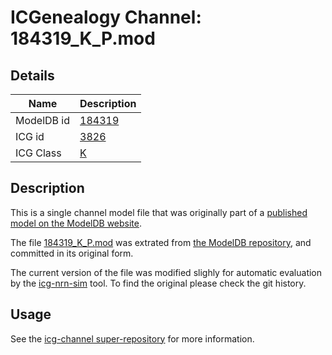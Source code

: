 # ICGenealogy Channel: 184319\_K\_P.mod

## Details

Name | Description
---- | -----------
ModelDB id | [184319](http://senselab.med.yale.edu/ModelDB/ShowModel.cshtml?model=184319)
ICG id | [3826](http://icg.neurotheory.ox.ac.uk/channels/1/3826)
ICG Class | [K](http://icg.neurotheory.ox.ac.uk/channels/1)

## Description

This is a single channel model file that was originally part of a [published model on the ModelDB website](http://senselab.med.yale.edu/mModelDB/ShowModel.cshtml?model=184319).


The file [184319\_K\_P.mod](184319_K_P.mod) was extrated from [the ModelDB repository](http://senselab.med.yale.edu/ModelDB/ShowModel.cshtml?model=184319), and committed in its original form.

The current version of the file was modified slighly for automatic evaluation by the [icg-nrn-sim](https://github.com/icgenealogy/icg-nrn-sim) tool. To find the original please check the git history.


## Usage

See the [icg-channel super-repository](https://github.com/icgenealogy/icg-channels) for more information.
